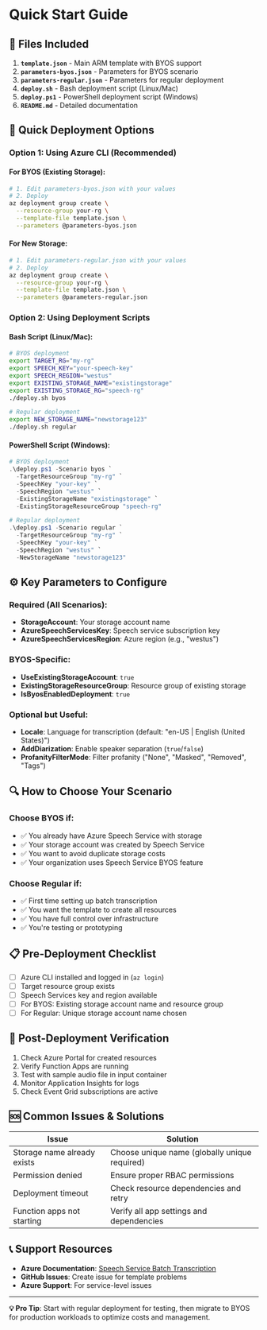 # Quick Start Guide

## 📁 Files Included

1. **`template.json`** - Main ARM template with BYOS support
2. **`parameters-byos.json`** - Parameters for BYOS scenario
3. **`parameters-regular.json`** - Parameters for regular deployment
4. **`deploy.sh`** - Bash deployment script (Linux/Mac)
5. **`deploy.ps1`** - PowerShell deployment script (Windows)
6. **`README.md`** - Detailed documentation

## 🚀 Quick Deployment Options

### Option 1: Using Azure CLI (Recommended)

#### For BYOS (Existing Storage):
```bash
# 1. Edit parameters-byos.json with your values
# 2. Deploy
az deployment group create \
  --resource-group your-rg \
  --template-file template.json \
  --parameters @parameters-byos.json
```

#### For New Storage:
```bash
# 1. Edit parameters-regular.json with your values  
# 2. Deploy
az deployment group create \
  --resource-group your-rg \
  --template-file template.json \
  --parameters @parameters-regular.json
```

### Option 2: Using Deployment Scripts

#### Bash Script (Linux/Mac):
```bash
# BYOS deployment
export TARGET_RG="my-rg"
export SPEECH_KEY="your-speech-key"
export SPEECH_REGION="westus"
export EXISTING_STORAGE_NAME="existingstorage"
export EXISTING_STORAGE_RG="speech-rg"
./deploy.sh byos

# Regular deployment
export NEW_STORAGE_NAME="newstorage123"
./deploy.sh regular
```

#### PowerShell Script (Windows):
```powershell
# BYOS deployment
.\deploy.ps1 -Scenario byos `
  -TargetResourceGroup "my-rg" `
  -SpeechKey "your-key" `
  -SpeechRegion "westus" `
  -ExistingStorageName "existingstorage" `
  -ExistingStorageResourceGroup "speech-rg"

# Regular deployment  
.\deploy.ps1 -Scenario regular `
  -TargetResourceGroup "my-rg" `
  -SpeechKey "your-key" `
  -SpeechRegion "westus" `
  -NewStorageName "newstorage123"
```

## ⚙️ Key Parameters to Configure

### Required (All Scenarios):
- **StorageAccount**: Your storage account name
- **AzureSpeechServicesKey**: Speech service subscription key
- **AzureSpeechServicesRegion**: Azure region (e.g., "westus")

### BYOS-Specific:
- **UseExistingStorageAccount**: `true`
- **ExistingStorageResourceGroup**: Resource group of existing storage
- **IsByosEnabledDeployment**: `true`

### Optional but Useful:
- **Locale**: Language for transcription (default: "en-US | English (United States)")
- **AddDiarization**: Enable speaker separation (`true`/`false`)
- **ProfanityFilterMode**: Filter profanity ("None", "Masked", "Removed", "Tags")

## 🔍 How to Choose Your Scenario

### Choose BYOS if:
- ✅ You already have Azure Speech Service with storage
- ✅ Your storage account was created by Speech Service
- ✅ You want to avoid duplicate storage costs
- ✅ Your organization uses Speech Service BYOS feature

### Choose Regular if:
- ✅ First time setting up batch transcription
- ✅ You want the template to create all resources
- ✅ You have full control over infrastructure
- ✅ You're testing or prototyping

## 📋 Pre-Deployment Checklist

- [ ] Azure CLI installed and logged in (`az login`)
- [ ] Target resource group exists
- [ ] Speech Services key and region available
- [ ] For BYOS: Existing storage account name and resource group
- [ ] For Regular: Unique storage account name chosen

## 🎯 Post-Deployment Verification

1. Check Azure Portal for created resources
2. Verify Function Apps are running
3. Test with sample audio file in input container
4. Monitor Application Insights for logs
5. Check Event Grid subscriptions are active

## 🆘 Common Issues & Solutions

| Issue | Solution |
|-------|----------|
| Storage name already exists | Choose unique name (globally unique required) |
| Permission denied | Ensure proper RBAC permissions |
| Deployment timeout | Check resource dependencies and retry |
| Function apps not starting | Verify all app settings and dependencies |

## 📞 Support Resources

- **Azure Documentation**: [Speech Service Batch Transcription](https://docs.microsoft.com/azure/cognitive-services/speech-service/batch-transcription)
- **GitHub Issues**: Create issue for template problems
- **Azure Support**: For service-level issues

---

**💡 Pro Tip**: Start with regular deployment for testing, then migrate to BYOS for production workloads to optimize costs and management.
